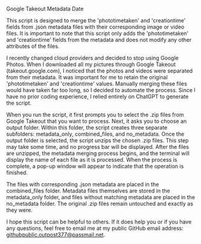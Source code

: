 Google Takeout Metadata Date

This script is designed to merge the 'phototimetaken' and 'creationtime' fields from .json metadata files with their corresponding image or video files. It is important to note that this script only adds the 'phototimetaken' and 'creationtime' fields from the metadata and does not modify any other attributes of the files.

I recently changed cloud providers and decided to stop using Google Photos. When I downloaded all my pictures through Google Takeout (takeout.google.com), I noticed that the photos and videos were separated from their metadata. It was important for me to retain the original 'phototimetaken' and 'creationtime' values. Manually merging these files would have taken far too long, so I decided to automate the process. Since I have no prior coding experience, I relied entirely on ChatGPT to generate the script.

When you run the script, it first prompts you to select the .zip files from Google Takeout that you want to process. Next, it asks you to choose an output folder. Within this folder, the script creates three separate subfolders: metadata_only, combined_files, and no_metadata. Once the output folder is selected, the script unzips the chosen .zip files. This step may take some time, and no progress bar will be displayed. After the files are unzipped, the metadata merging process begins, and the terminal will display the name of each file as it is processed. When the process is complete, a pop-up window will appear to indicate that the operation is finished.

The files with corresponding .json metadata are placed in the combined_files folder. Metadata files themselves are stored in the metadata_only folder, and files without matching metadata are placed in the no_metadata folder. The original .zip files remain untouched and exactly as they were.

I hope this script can be helpful to others. If it does help you or if you have any questions, feel free to email me at my public GitHub email address: githubpublic.outpost377@passmail.net.
